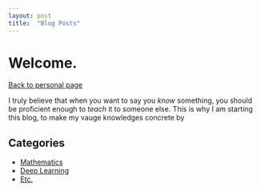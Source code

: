 ```yaml
---
layout: post
title:  "Blog Posts"
---
```


# Welcome. 
[Back to personal page](https://sungjune-kim.github.io/)

I truly believe that when you want to say you *know* something, you should be proficient enough to *teach* it to someone else. This is why I am starting this blog, to make my vauge knowledges concrete by 



## Categories
- [Mathematics](https://sungjune-kim.github.io/)
- [Deep Learning](https://sungjune-kim.github.io/)
- [Etc.](https://sungjune-kim.github.io/)

